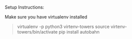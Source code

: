 Setup Instructions:

Make sure you have virtualenv installed

> virtualenv -p python3 virtenv-towers
> source virtenv-towers/bin/activate
> pip install autobahn
